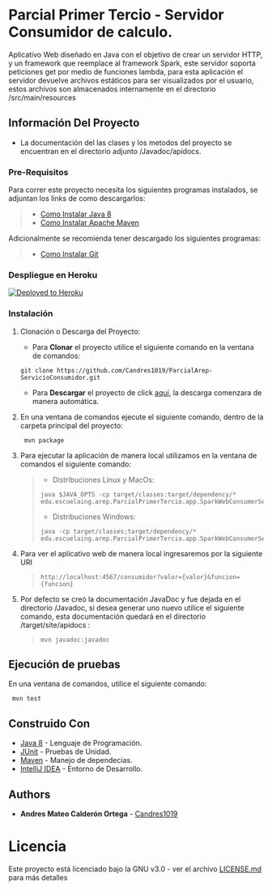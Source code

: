 # Parcial Primer Tercio - Servidor Consumidor de calculo.

Aplicativo Web diseñado en Java con el objetivo de crear un servidor HTTP, y un framework que reemplace
al framework Spark, este servidor soporta peticiones get por medio de funciones lambda, para esta aplicación el servidor 
devuelve archivos estáticos para ser visualizados por el usuario, estos archivos son almacenados internamente en el directorio 
/src/main/resources

## Información Del Proyecto

* La documentación del las clases y los metodos del proyecto se encuentran en el directorio adjunto /Javadoc/apidocs.

### Pre-Requisitos

Para correr este proyecto necesita los siguientes programas instalados, se adjuntan los
links de como descargarlos:

> * [Como Instalar Java 8](https://www.oracle.com/co/java/technologies/javase/javase-jdk8-downloads.html)
> * [Como Instalar Apache Maven](http://maven.apache.org/download.html#Installation)

Adicionalmente se recomienda tener descargado los siguientes programas:

> * [Como Instalar Git](http://git-scm.com/book/en/v2/Getting-Started-Installing-Git)

### Despliegue en Heroku
[![Deployed to Heroku](https://www.herokucdn.com/deploy/button.png)](https://andrescalderonservidorconsumid.herokuapp.com/consumidor?valor=5&funcion=tan)

### Instalación

1. Clonación o Descarga del Proyecto:

    * Para **Clonar** el proyecto utilice el siguiente comando en la ventana de comandos:
  
   ```
   git clone https://github.com/Candres1019/ParcialArep-ServicioConsumidor.git
   ```
   
    * Para **Descargar** el proyecto de click [aquí](https://github.com/Candres1019/ParcialArep-ServicioConsumidor/archive/master.zip),
      la descarga comenzara de manera automática.
      
2. En una ventana de comandos ejecute el siguiente comando, dentro de la carpeta principal del proyecto:
    
   ```
    mvn package
    ```

3. Para ejecutar la aplicación de manera local utilizamos en la ventana de comandos el siguiente comando:
   
    > * Distribuciones Linux y MacOs:
    > ```
    > java $JAVA_OPTS -cp target/classes:target/dependency/* edu.escuelaing.arep.ParcialPrimerTercio.app.SparkWebConsumerServiceApp
    > ```
    > * Distribuciones Windows:
    > ```
    > java -cp target/classes;target/dependency/* edu.escuelaing.arep.ParcialPrimerTercio.app.SparkWebConsumerServiceApp
    > ```
    
4. Para ver el aplicativo web de manera local ingresaremos por la siguiente URI
   
    > ```
    > http://localhost:4567/consumidor?valor={valor}&funcion={funcion}
    > ```

5. Por defecto se creó la documentación JavaDoc y fue dejada en el directorio /Javadoc, si desea generar uno nuevo
   utilice el siguiente comando, esta documentación quedará en el directorio /target/site/apidocs :
   
   > ```
   > mvn javadoc:javadoc
   > ```

## Ejecución de pruebas
En una ventana de comandos, utilice el siguiente comando:
   ```
    mvn test
   ```

## Construido Con

* [Java 8](https://www.java.com/es/) - Lenguaje de Programación.
* [JUnit](https://junit.org/junit5/) - Pruebas de Unidad.
* [Maven](https://maven.apache.org/) - Manejo de dependecias.
* [IntelliJ IDEA](https://www.jetbrains.com/es-es/idea/) - Entorno de Desarrollo.

## Authors

* **Andres Mateo Calderón Ortega** - [Candres1019](https://github.com/Candres1019)

# Licencia
Este proyecto está licenciado bajo la GNU v3.0 - ver el archivo [LICENSE.md](https://github.com/Candres1019/TallerClientesServicios-AREP/blob/master/LICENSE) para más detalles